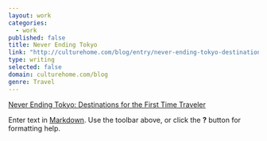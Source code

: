 ```yaml
---
layout: work
categories: 
  - work
published: false
title: Never Ending Tokyo
link: "http://culturehome.com/blog/entry/never-ending-tokyo-destinations-for-the-first-time-traveler/"
type: writing
selected: false
domain: culturehome.com/blog
genre: Travel
---
```


[Never Ending Tokyo: Destinations for the First Time Traveler](http://culturehome.com/blog/entry/never-ending-tokyo-destinations-for-the-first-time-traveler/)

Enter text in [Markdown](http://daringfireball.net/projects/markdown/). Use the toolbar above, or click the **?** button for formatting help.